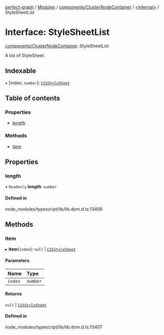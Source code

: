 [perfect-graph](../README.md) / [Modules](../modules.md) / [components/ClusterNodeContainer](../modules/components_ClusterNodeContainer.md) / [<internal\>](../modules/components_ClusterNodeContainer._internal_.md) / StyleSheetList

# Interface: StyleSheetList

[components/ClusterNodeContainer](../modules/components_ClusterNodeContainer.md).[<internal>](../modules/components_ClusterNodeContainer._internal_.md).StyleSheetList

A list of StyleSheet.

## Indexable

▪ [index: `number`]: [`CSSStyleSheet`](../modules/components_ClusterNodeContainer._internal_.md#cssstylesheet)

## Table of contents

### Properties

- [length](components_ClusterNodeContainer._internal_.StyleSheetList.md#length)

### Methods

- [item](components_ClusterNodeContainer._internal_.StyleSheetList.md#item)

## Properties

### length

• `Readonly` **length**: `number`

#### Defined in

node_modules/typescript/lib/lib.dom.d.ts:13406

## Methods

### item

▸ **item**(`index`): ``null`` \| [`CSSStyleSheet`](../modules/components_ClusterNodeContainer._internal_.md#cssstylesheet)

#### Parameters

| Name | Type |
| :------ | :------ |
| `index` | `number` |

#### Returns

``null`` \| [`CSSStyleSheet`](../modules/components_ClusterNodeContainer._internal_.md#cssstylesheet)

#### Defined in

node_modules/typescript/lib/lib.dom.d.ts:13407
